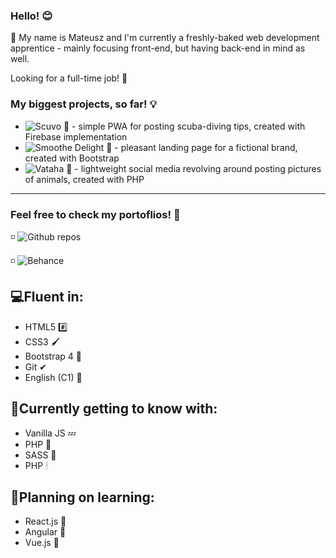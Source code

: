 ### Hello! 😊

🔴 My name is Mateusz and I'm currently a freshly-baked web development apprentice - mainly focusing front-end, but having back-end in mind as well.

Looking for a full-time job! 💼


### My biggest projects, so far! 💡
- ![Scuvo 🌊](https://github.com/FoxSaysDerp/scuvo-app) - simple PWA for posting scuba-diving tips, created with Firebase implementation
- ![Smoothe Delight 🍨](https://github.com/FoxSaysDerp/smoothie-delight) - pleasant landing page for a fictional brand, created with Bootstrap
- ![Vataha 🐾](https://github.com/FoxSaysDerp/vataha) - lightweight social media revolving around posting pictures of animals, created with PHP

-----

### Feel free to check my portoflios! 🔎

◽ ![Github repos](https://github.com/FoxSaysDerp?tab=repositories)

◽ ![Behance](https://www.behance.net/foxsaysderp)

## 💻Fluent in:
- HTML5 #️⃣
- CSS3 🖌
- Bootstrap 4 🎀
- Git ✔
- English (C1) 💬

## 🌱Currently getting to know with:
- Vanilla JS 💤
- PHP 🌄
- SASS 🎨
- PHP 🕯

## 🔭Planning on learning:
- React.js 💎
- Angular 📕
- Vue.js 🧶


